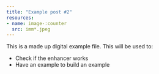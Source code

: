 ```yaml
---
title: "Example post #2"
resources:
- name: image-:counter
  src: imm*.jpeg
---
```


This is a made up digital example file. This will be used to:
* Check if the enhancer works
* Have an example to build an example
